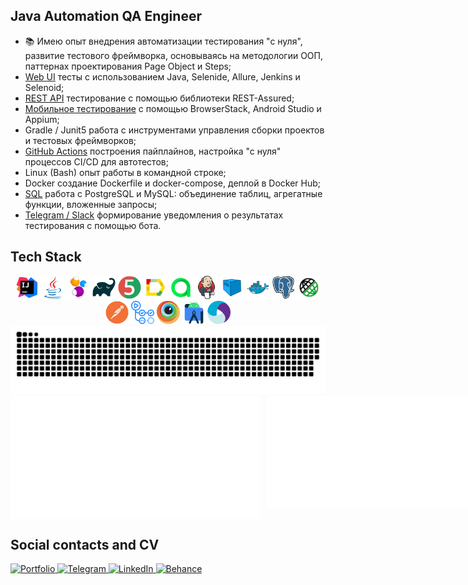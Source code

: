 ## Java Automation QA Engineer

<!-- - 🎓 Учусь в школе автоматизации тестирования на Java на платформе [QA.GURU](https://qa.guru/); -->
- 📚 Имею опыт внедрения автоматизации тестирования "с нуля", развитие тестового фреймворка, основываясь на методологии ООП, паттернах проектирования Page Object и Steps;
- [Web UI](https://github.com/sbrownbear/web_tests_java) тесты с использованием Java, Selenide, Allure, Jenkins и Selenoid;
- [REST API](https://github.com/sbrownbear/rest-api-tests/tree/specs) тестирование с помощью библиотеки REST-Assured;
- [Мобильное тестирование](https://github.com/sbrownbear/mobile-tests) с помощью BrowserStack, Android Studio и Appium;
- Gradle / Junit5 работа с инструментами управления сборки проектов и тестовых фреймворков;
- [GitHub Actions](https://github.com/sbrownbear/allure-reports/actions) построения пайплайнов, настройка "с нуля" процессов CI/CD для автотестов;
- Linux (Bash) опыт работы в командной строке;
- Docker создание Dockerfile и docker-compose, деплой в Docker Hub;
- [SQL](https://github.com/sbrownbear/sql_practice) работа с PostgreSQL и MySQL: объединение таблиц, агрегатные функции, вложенные запросы;
- [Telegram / Slack](https://github.com/sbrownbear/telegram-bot_notifications) формирование уведомления о результатах тестирования с помощью бота.
<!-- - 📋 Локализация, регистрация и учёт дефектов в Jira; -->
<!-- - 📂 Умею работать с VCS Git, сервисами GitHub и Gitlab; -->
<!-- - 😎 Применение различных техник тест-дизайна для обеспечения максимального тестового покрытия; -->
<!-- - 🚴 Владею архитектурной [визуализацией](https://www.behance.net/sergeykonoplev58), умею рисовать и играю в теннис. -->

<!-- ---
- **Мои pet-проекты:** 
    - Web UI (ссылка) - краткое описание (технологии и что подключил)
    - REST API (ссылка) - краткое описание (технологии и что подключил)
    - [Тестирование мобильного приложения "Wikipedia"](https://github.com/sbrownbear/mobile-tests) с помощью BrowserStack (ветка main) и Android Strudio (ветка local). -->


## Tech Stack
<div align="center">
    <code><img alt='IntelliJ IDEA' height='37' title='IntelliJ IDEA' src='images/intellij-idea.svg'></code>
    <code><img alt='Java' height='37' title='Java' src='images/java.svg'></code>
    <code><img alt='Selenide' height='37' title='Selenide' src='images/selenide.svg'></code>
    <!-- <code><img alt='Selenium' height='42' title='Selenium' src='images/selenium.svg'></code> -->
    <code><img alt='Gradle' height='37' title='Gradle' src='images/gradle.svg'></code>
    <code><img alt='JUnit5' height='37' title='JUnit5' src='images/junit5.svg'></code>
    <code><img alt='Allure Report' height='37' title='Allure Report' src='images/allure-report.svg'></code>
    <code><img alt='Allure TestOps' height='37' title='Allure TestOps' src='images/allure-testops.svg'></code>
    <code><img alt='Jenkins' height='37' title='Jenkins' src='images/jenkins.svg'></code>
    <code><img alt='Selenoid' height='37' title='Selenoid' src='images/selenoid.svg'></code>
    <code><img alt='Docker' height='37' title='Docker' src='images/docker.svg'></code>
    <code><img alt='PostgreSQL' height='37' title='PostgreSQL' src='images/postgressql.svg'></code>
    <code><img alt='Rest-Assured' height='37' title='REST-Assured' src='images/rest-assured.svg'></code>
    <code><img alt='Postman' height='37' title='Postman' src='images/postman.svg'></code>
    <!-- <code><img alt='Git' height='38' title='Git' src='images/git.svg'></code> -->
    <code><img alt='GitHub Actions' height='37' title='GitHub Actions' src='images/github-actions.svg'></code>
    <!-- <code><img alt='GitHub' height='42' title='GitHub' src='images/github.svg'></code> -->
    <code><img alt='BrowserStack' height='37' title='BrowserStack' src='images/browserstack.svg'></code>
    <code><img alt='Android Studio' height='37' title='Android Studio' src='images/android-studio.svg'></code>
    <code><img alt='Appium' height='37' title='Appium' src='images/appium.svg'></code>
    <!-- <code><img alt='Jira' height='42' title='Jira' src='images/jira.svg'></code> -->
    <!-- <code><img alt='Markdown' height='42' title='Markdown' src='images/markdown.svg'></code> -->
    <!-- <code><img alt='HTML5' height='42' title='HTML5' src='images/html5.svg'></code>
    <code><img alt='CSS3' height='42' title='CSS3' src='images/css3.svg'></code> -->
    <!-- <code><img alt='Telegram' height='42' title='Telegram' src='images/telegram.svg'></code> -->
    <!-- <code><img alt='Spring' height='42' title='Spring' src='images/spring.svg'></code> -->
    <!-- <code><img alt='VSCVisual Studio Code' height='42' title='Visual Studio Code' src='images/vs-code.svg'></code> -->
    <!-- <code><img alt='Python' height='42' title='Python' src='images/python.svg'></code> -->
    <!-- <code><img alt='Figma' height='42' title='Figma' src='images/figma.svg'></code> -->
    <!-- <code><img alt='Photoshop' height='42' title='Photoshop' src='images/photoshop.svg'></code> -->
</div>


<picture>
    <source media="(prefers-color-scheme: dark)" srcset="https://raw.githubusercontent.com/sbrownbear/sbrownbear/output/github-snake-dark.svg" />
    <source media="(prefers-color-scheme: light)" srcset="https://raw.githubusercontent.com/sbrownbear/sbrownbear/output/github-snake.svg" />
    <img alt="github-snake" src="https://raw.githubusercontent.com/sbrownbear/sbrownbear/output/github-snake.svg" />
</picture>


<div style="display: flex; align-items: flex-start; gap: 10px;">
    <img src="metrics.plugin.languages.indepth.svg" alt="Languages" style="width: 400px; height: auto; vertical-align: top;"/>
    <img src="metrics.plugin.achievements.compact.svg" alt="Achievements" style="width: 400px; height: auto; vertical-align: top;"/>
</div>


## Social contacts and CV
<div align="left"> 
    <div align="left">
        <a href="https://drive.google.com/file/d/1kX5lcbVnm6w0KEMfRmMrwuthfSm-rESN/view?usp=sharing" target="_blank" rel="noopener noreferrer">
            <img src="https://img.shields.io/badge/Portfolio-333333?style=for-the-badge&logo=todoist&logoColor=red" alt="Portfolio">
        </a>
        <a href="https://t.me/s_brown_bear" target="_blank" rel="noopener noreferrer">
            <img src="https://img.shields.io/badge/Telegram-333333?style=for-the-badge&logo=telegram&logoColor=deepskyblue" alt="Telegram">
        </a>
        <a href="https://www.linkedin.com/in/sergeykonoplev58/" target="_blank" rel="noopener noreferrer">
            <img src="https://img.shields.io/badge/LinkedIn-333333?style=for-the-badge&logo=linkedin&logoColor=deepskyblue" alt="LinkedIn">
        </a>
        <a href="https://www.behance.net/sergeykonoplev58" target="_blank" rel="noopener noreferrer">
            <img src="https://img.shields.io/badge/Behance-333333?style=for-the-badge&logo=behance&logoColor=red" alt="Behance">
        </a>
    </div>
</div>